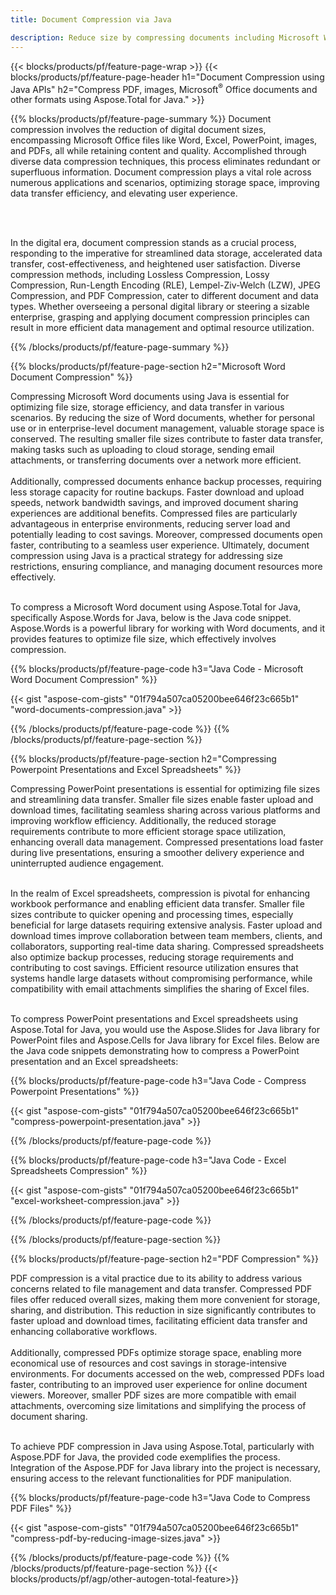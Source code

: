 ```yaml
---
title: Document Compression via Java

description: Reduce size by compressing documents including Microsoft Word, Excel, PowerPoint, PDF and Images via your Java application. Test the compression result online.
---
```


{{< blocks/products/pf/feature-page-wrap >}}
{{< blocks/products/pf/feature-page-header h1="Document Compression using Java APIs" h2="Compress PDF, images, Microsoft<sup>&reg;</sup> Office documents and other formats using Aspose.Total for Java." >}}

{{% blocks/products/pf/feature-page-summary %}}
Document compression involves the reduction of digital document sizes, encompassing Microsoft Office files like Word, Excel, PowerPoint, images, and PDFs, all while retaining content and quality. Accomplished through diverse data compression techniques, this process eliminates redundant or superfluous information. Document compression plays a vital role across numerous applications and scenarios, optimizing storage space, improving data transfer efficiency, and elevating user experience.

<br /> <br />

In the digital era, document compression stands as a crucial process, responding to the imperative for streamlined data storage, accelerated data transfer, cost-effectiveness, and heightened user satisfaction. Diverse compression methods, including Lossless Compression, Lossy Compression, Run-Length Encoding (RLE), Lempel-Ziv-Welch (LZW), JPEG Compression, and PDF Compression, cater to different document and data types. Whether overseeing a personal digital library or steering a sizable enterprise, grasping and applying document compression principles can result in more efficient data management and optimal resource utilization.

{{% /blocks/products/pf/feature-page-summary  %}}

{{% blocks/products/pf/feature-page-section  h2="Microsoft Word Document Compression" %}}

Compressing Microsoft Word documents using Java is essential for optimizing file size, storage efficiency, and data transfer in various scenarios. By reducing the size of Word documents, whether for personal use or in enterprise-level document management, valuable storage space is conserved. The resulting smaller file sizes contribute to faster data transfer, making tasks such as uploading to cloud storage, sending email attachments, or transferring documents over a network more efficient.<br /><br />
Additionally, compressed documents enhance backup processes, requiring less storage capacity for routine backups. Faster download and upload speeds, network bandwidth savings, and improved document sharing experiences are additional benefits. Compressed files are particularly advantageous in enterprise environments, reducing server load and potentially leading to cost savings. Moreover, compressed documents open faster, contributing to a seamless user experience. Ultimately, document compression using Java is a practical strategy for addressing size restrictions, ensuring compliance, and managing document resources more effectively.<br /><br />

To compress a Microsoft Word document using Aspose.Total for Java, specifically Aspose.Words for Java, below is the Java code snippet. Aspose.Words is a powerful library for working with Word documents, and it provides features to optimize file size, which effectively involves compression.

{{% blocks/products/pf/feature-page-code h3="Java Code - Microsoft Word Document Compression" %}}

{{< gist "aspose-com-gists" "01f794a507ca05200bee646f23c665b1" "word-documents-compression.java" >}}

{{% /blocks/products/pf/feature-page-code  %}}
{{% /blocks/products/pf/feature-page-section %}}

{{% blocks/products/pf/feature-page-section  h2="Compressing Powerpoint Presentations and Excel Spreadsheets" %}}

Compressing PowerPoint presentations is essential for optimizing file sizes and streamlining data transfer. Smaller file sizes enable faster upload and download times, facilitating seamless sharing across various platforms and improving workflow efficiency. Additionally, the reduced storage requirements contribute to more efficient storage space utilization, enhancing overall data management. Compressed presentations load faster during live presentations, ensuring a smoother delivery experience and uninterrupted audience engagement.<br /><br />

In the realm of Excel spreadsheets, compression is pivotal for enhancing workbook performance and enabling efficient data transfer. Smaller file sizes contribute to quicker opening and processing times, especially beneficial for large datasets requiring extensive analysis. Faster upload and download times improve collaboration between team members, clients, and collaborators, supporting real-time data sharing. Compressed spreadsheets also optimize backup processes, reducing storage requirements and contributing to cost savings. Efficient resource utilization ensures that systems handle large datasets without compromising performance, while compatibility with email attachments simplifies the sharing of Excel files.<br /><br />

To compress PowerPoint presentations and Excel spreadsheets using Aspose.Total for Java, you would use the Aspose.Slides for Java library for PowerPoint files and Aspose.Cells for Java library for Excel files. Below are the Java code snippets demonstrating how to compress a PowerPoint presentation and an Excel spreadsheets:

{{% blocks/products/pf/feature-page-code h3="Java Code - Compress Powerpoint Presentations" %}}

{{< gist "aspose-com-gists" "01f794a507ca05200bee646f23c665b1" "compress-powerpoint-presentation.java" >}}

{{% /blocks/products/pf/feature-page-code  %}}

{{% blocks/products/pf/feature-page-code h3="Java Code - Excel Spreadsheets Compression" %}}

{{< gist "aspose-com-gists" "01f794a507ca05200bee646f23c665b1" "excel-worksheet-compression.java" >}}

{{% /blocks/products/pf/feature-page-code  %}}

{{% /blocks/products/pf/feature-page-section %}}

{{% blocks/products/pf/feature-page-section  h2="PDF Compression" %}}

PDF compression is a vital practice due to its ability to address various concerns related to file management and data transfer. Compressed PDF files offer reduced overall sizes, making them more convenient for storage, sharing, and distribution. This reduction in size significantly contributes to faster upload and download times, facilitating efficient data transfer and enhancing collaborative workflows. <br /><br />
Additionally, compressed PDFs optimize storage space, enabling more economical use of resources and cost savings in storage-intensive environments. For documents accessed on the web, compressed PDFs load faster, contributing to an improved user experience for online document viewers. Moreover, smaller PDF sizes are more compatible with email attachments, overcoming size limitations and simplifying the process of document sharing.<br /><br />

To achieve PDF compression in Java using Aspose.Total, particularly with Aspose.PDF for Java, the provided code exemplifies the process. Integration of the Aspose.PDF for Java library into the project is necessary, ensuring access to the relevant functionalities for PDF manipulation. 

{{% blocks/products/pf/feature-page-code h3="Java Code to Compress PDF Files" %}}

{{< gist "aspose-com-gists" "01f794a507ca05200bee646f23c665b1" "compress-pdf-by-reducing-image-sizes.java" >}}

{{% /blocks/products/pf/feature-page-code  %}}
{{% /blocks/products/pf/feature-page-section %}}
{{< blocks/products/pf/agp/other-autogen-total-feature>}}